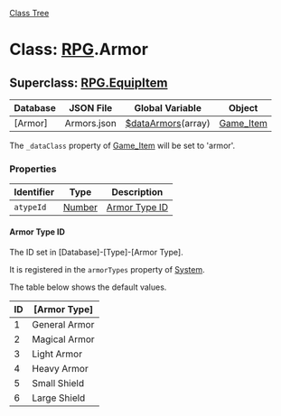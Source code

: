 [Class Tree](index.md)

# Class: [RPG](RPG.md).Armor

## Superclass: [RPG.EquipItem](RPG.EquipItem.md)

| Database   | JSON File  | Global Variable                                      | Object                        |
|------------|-------------|------------------------------------------------------|-------------------------------|
| [Armor]    | Armors.json | [$dataArmors](global.md#dataarmors-arrayrpgarmor)(array) | [Game_Item](Game_Item.md)     |

The `_dataClass` property of [Game_Item](Game_Item.md) will be set to 'armor'.

### Properties

| Identifier  | Type                                         | Description                            |
|-------------|----------------------------------------------|----------------------------------------|
| `atypeId`   | [Number](Number.md)                         | [Armor Type ID](RPG.Armor.md#armor-type-id) |

#### Armor Type ID

The ID set in [Database]-[Type]-[Armor Type].

It is registered in the `armorTypes` property of [System](RPG.System.md).

The table below shows the default values.

| ID | [Armor Type]   |
|----|-----------------|
| 1  | General Armor   |
| 2  | Magical Armor   |
| 3  | Light Armor     |
| 4  | Heavy Armor     |
| 5  | Small Shield    |
| 6  | Large Shield    |
